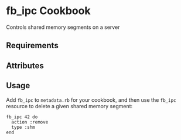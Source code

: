fb_ipc Cookbook
===============
Controls shared memory segments on a server

Requirements
------------

Attributes
----------

Usage
-----
Add `fb_ipc` to `metadata.rb` for your cookbook, and then use the
`fb_ipc` resource to delete a given shared memory segment:

```
fb_ipc 42 do
  action :remove
  type :shm
end
```
